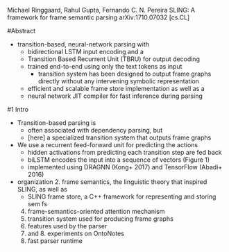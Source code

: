 Michael Ringgaard, Rahul Gupta, Fernando C. N. Pereira
SLING: A framework for frame semantic parsing
arXiv:1710.07032 [cs.CL]

#Abstract

* transition-based, neural-network parsing with
  * bidirectional LSTM input encoding and a
  * Transition Based Recurrent Unit (TBRU) for output decoding
  * trained end-to-end using only the text tokens as input
    * transition system has been designed to output frame graphs directly
      without any intervening symbolic representation
  * efficient and scalable frame store implementation as well as a
  * neural network JIT compiler for fast inference during parsing

#1 Intro

* Transition-based parsing is
  * often associated with dependency parsing, but
  * [here] a specialized transition system that outputs frame graphs
* We use a recurrent feed-forward unit for predicting the actions
  * hidden activations from predicting each transition step are fed back
  * biLSTM encodes the input into a sequence of vectors (Figure 1)
  * implemented using DRAGNN (Kong+ 2017) and TensorFlow (Abadi+ 2016)
* organization
  2. frame semantics, the linguistic theory that inspired SLING, as well as
    * SLING frame store, a C++ framework for representing and storing sem fs
  4. frame-semantics-oriented attention mechanism
  5. transition system used for producing frame graphs
  6. features used by the parser
  7. and 8. experiments on OntoNotes
  9. fast parser runtime
